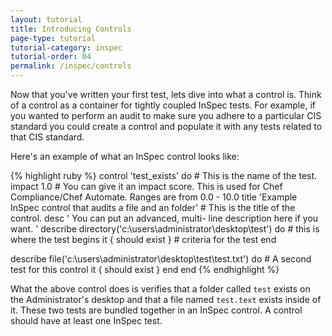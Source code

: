```yaml
---
layout: tutorial
title: Introducing Controls
page-type: tutorial
tutorial-category: inspec
tutorial-order: 04
permalink: /inspec/controls
---
```


Now that you've written your first test, lets dive into what a control is. Think of a control as a container for tightly coupled InSpec tests. For example, if you wanted to perform an audit to make sure you adhere to a particular CIS standard you could create a control and populate it with any tests related to that CIS standard.

Here's an example of what an InSpec control looks like:

{% highlight ruby %}
control 'test_exists' do # This is the name of the test.
  impact 1.0 # You can give it an impact score. This is used for Chef Compliance/Chef Automate. Ranges are from 0.0 - 10.0
  title 'Example InSpec control that audits a file and an folder' # This is the title of the control.
  desc '
    You can put an advanced, multi-
    line description here if you want.
  '
  describe directory('c:\users\administrator\desktop\test') do # this is where the test begins
    it { should exist } # criteria for the test
  end

  describe file('c:\users\administrator\desktop\test\test.txt') do # A second test for this control
    it { should exist } 
  end
end
{% endhighlight %}

What the above control does is verifies that a folder called `test` exists on the Administrator's desktop and that a file named `test.text` exists inside of it. These two tests are bundled together in an InSpec control. A control should have at least one InSpec test.
